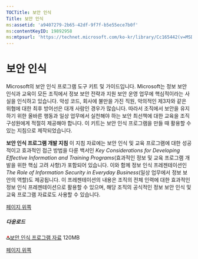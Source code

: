 ```yaml
---
TOCTitle: 보안 인식
Title: 보안 인식
ms:assetid: 'a9407279-2b65-42df-9f7f-b5e55ece7b0f'
ms:contentKeyID: 19892958
ms:mtpsurl: 'https://technet.microsoft.com/ko-kr/library/Cc165442(v=MSDN.10)'
---
```


보안 인식
=========

Microsoft의 보안 인식 프로그램 도구 키트 및 가이드입니다. Microsoft는 정보 보안 인식과 교육이 모든 조직에서 정보 보안 전략과 지원 보안 운영 업무에 핵심적이라는 사실을 인식하고 있습니다. 악성 코드, 회사에 불만을 가진 직원, 악의적인 제3자와 같은 위협에 대한 최후 방어선은 대개 사람인 경우가 많습니다. 따라서 조직에서 보안을 유지하기 위한 올바른 행동과 일상 업무에서 실천해야 하는 보안 최선책에 대한 교육을 조직 구성원에게 적절히 제공해야 합니다. 이 키트는 보안 인식 프로그램을 만들 때 활용할 수 있는 지침으로 제작되었습니다.

**보안 인식 프로그램 개발 지침**
이 지침 자료에는 보안 인식 및 교육 프로그램에 대한 성공적이고 효과적인 접근 방법을 다룬 백서인 *Key Considerations for Developing Effective Information and Training Programs*(효과적인 정보 및 교육 프로그램 개발을 위한 핵심 고려 사항)가 포함되어 있습니다. 이와 함께 정보 인식 프레젠테이션인 *The Role of Information Security in Everyday Business*(일상 업무에서 정보 보안의 역할)도 제공됩니다. 이 프레젠테이션의 내용은 조직의 전체 인력에 대한 효과적인 정보 인식 프레젠테이션으로 활용할 수 있으며, 해당 조직의 공식적인 정보 보안 인식 및 교육 프로그램 자료로도 사용할 수 있습니다.

[](#mainsection)[페이지 위쪽](#mainsection)

##### 다운로드

[![](images/cc165442.icon_exe(ko-kr,MSDN.10).gif)](http://download.microsoft.com/download/1/9/9/1990aa19-2c4f-42d0-9a22-1e158ef0abbc/security%20awareness%20content.zip)[보안 인식 프로그램 자료](http://download.microsoft.com/download/1/9/9/1990aa19-2c4f-42d0-9a22-1e158ef0abbc/security%20awareness%20content.zip)
120MB

[](#mainsection)[페이지 위쪽](#mainsection)
